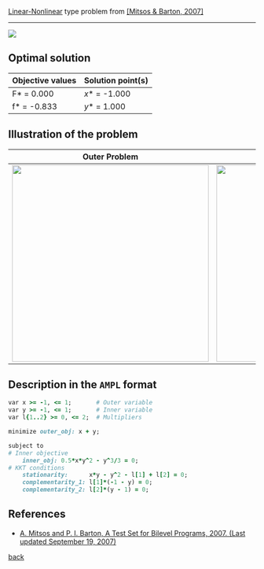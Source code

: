 [Linear-Nonlinear](/test-problems/LP-NLP-problems) type problem from [\[Mitsos & Barton, 2007\]][Mitsos & Barton, 2007]

---

![](https://github.com/basblsolver/test-problems/wiki/images/mb_2007_15_eq.jpg)

## Optimal solution

Objective values   | Solution point(s) |
------------------ | ----------------- |
F* = 0.000         | _x_* = -1.000     |
f* = -0.833        | _y_* = 1.000      |

## Illustration of the problem

Outer Problem    | Inner Problem    |
---------------- | ---------------- |
<img src="https://github.com/basblsolver/test-problems/wiki/images/mb_2007_15_outer.jpg" width="400"> | <img src="https://github.com/basblsolver/test-problems/wiki/images/mb_2007_15_inner.jpg" width="400"> |

## Description in the `AMPL` format

```ruby
var x >= -1, <= 1;       # Outer variable
var y >= -1, <= 1;       # Inner variable
var l{1..2} >= 0, <= 2;  # Multipliers

minimize outer_obj: x + y;

subject to
# Inner objective
    inner_obj: 0.5*x*y^2 - y^3/3 = 0;
# KKT conditions
    stationarity:      x*y - y^2 - l[1] + l[2] = 0;
    complementarity_1: l[1]*(-1 - y) = 0;
    complementarity_2: l[2]*(y - 1) = 0;
```

##  References

 - [A. Mitsos and P. I. Barton, A Test Set for Bilevel Programs, 2007. (Last updated September 19, 2007)](https://www.researchgate.net/publication/228455291_A_test_set_for_bilevel_programs)

 [back](/test-problems/LP-NLP-problems)

[Mitsos & Barton, 2007]: https://www.researchgate.net/publication/228455291_A_test_set_for_bilevel_programs
